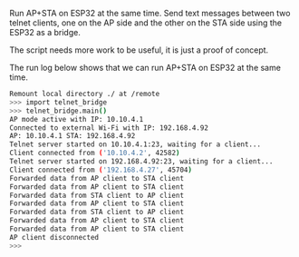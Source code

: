 Run AP+STA on ESP32 at the same time. Send text messages between two telnet clients, one on the AP side and the other on the STA side using the ESP32 as a bridge.

The script needs more work to be useful, it is just a proof of concept.

The run log below shows that we can run AP+STA on ESP32 at the same time.

```bash
Remount local directory ./ at /remote
>>> import telnet_bridge
>>> telnet_bridge.main()
AP mode active with IP: 10.10.4.1
Connected to external Wi-Fi with IP: 192.168.4.92
AP: 10.10.4.1 STA: 192.168.4.92
Telnet server started on 10.10.4.1:23, waiting for a client...
Client connected from ('10.10.4.2', 42582)
Telnet server started on 192.168.4.92:23, waiting for a client...
Client connected from ('192.168.4.27', 45704)
Forwarded data from AP client to STA client
Forwarded data from AP client to STA client
Forwarded data from STA client to AP client
Forwarded data from AP client to STA client
Forwarded data from STA client to AP client
Forwarded data from AP client to STA client
Forwarded data from AP client to STA client
AP client disconnected
>>>
```
